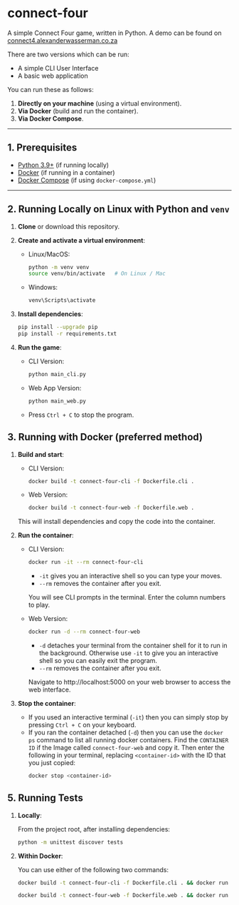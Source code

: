 # connect-four

A simple Connect Four game, written in Python. A demo can be found on [connect4.alexanderwasserman.co.za](https://connect4.alexanderwasserman.co.za)

There are two versions which can be run:
- A simple CLI User Interface
- A basic web application

You can run these as follows:
1. **Directly on your machine** (using a virtual environment).
2. **Via Docker** (build and run the container).
3. **Via Docker Compose**.

---

## 1. Prerequisites

- [Python 3.9+](https://www.python.org/downloads/) (if running locally)
- [Docker](https://docs.docker.com/get-docker/) (if running in a container)
- [Docker Compose](https://docs.docker.com/compose/) (if using `docker-compose.yml`)

---

## 2. Running Locally on Linux with Python and `venv`

1. **Clone** or download this repository.

2. **Create and activate a virtual environment**:

    - Linux/MacOS:
        ```bash
        python -m venv venv
        source venv/bin/activate   # On Linux / Mac
        ```
    - Windows: 
        ```bash
        venv\Scripts\activate
        ```

3. **Install dependencies**:

    ```bash
    pip install --upgrade pip
    pip install -r requirements.txt
    ```
4. **Run the game**:

    - CLI Version:
        ```bash
        python main_cli.py
        ```
    - Web App Version:
        ```bash
        python main_web.py
        ```

    - Press `Ctrl + C` to stop the program.

## 3. Running with Docker (preferred method)

1. **Build and start**:

    - CLI Version:
        ```bash
        docker build -t connect-four-cli -f Dockerfile.cli .
        ```

    - Web Version:
        ```bash
        docker build -t connect-four-web -f Dockerfile.web .
        ```

    This will install dependencies and copy the code into the container.

2. **Run the container**:

    - CLI Version:
        ```bash
        docker run -it --rm connect-four-cli
        ```
        - `-it` gives you an interactive shell so you can type your moves.
        - `--rm` removes the container after you exit.

        You will see CLI prompts in the terminal. Enter the column numbers to play.

    - Web Version:
        ```bash
        docker run -d --rm connect-four-web
        ```
        - `-d` detaches your terminal from the container shell for it to run in the background. Otherwise use `-it` to give you an interactive shell so you can easily exit the program.
        - `--rm` removes the container after you exit.

        Navigate to http://localhost:5000 on your web browser to access the web interface.

2. **Stop the container**: 

    - If you used an interactive terminal (`-it`) then you can simply stop by pressing `Ctrl + C` on your keyboard.
    - If you ran the container detached (`-d`) then you can use the `docker ps` command to list all running docker containers. Find the `CONTAINER ID` if the Image called `connect-four-web` and copy it. Then enter the following in your terminal, replacing `<container-id>` with the ID that you just copied:
        ```bash
        docker stop <container-id>
        ```

## 5. Running Tests

1. **Locally**:

    From the project root, after installing dependencies:
    ```bash
    python -m unittest discover tests
    ```

2. **Within Docker**:

    You can use either of the following two commands:
    ```bash
    docker build -t connect-four-cli -f Dockerfile.cli . && docker run -it --rm connect-four-cli python -m unittest discover tests
    ```
    ```bash
    docker build -t connect-four-web -f Dockerfile.web . && docker run -it --rm connect-four-web python -m unittest discover tests
    ```
